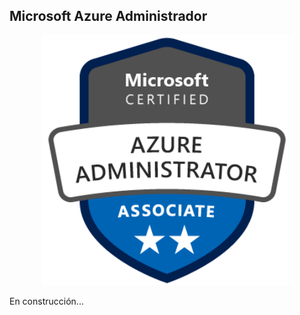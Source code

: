 ## Microsoft Azure Administrador

 <p align="center">
   <img height="400em" src="https://github.com/aitorgus/AZ-104-ADMINISTRATOR/blob/master/recursos/img/badge-azure-administrator-associate.png" />
</p>


En construcción...
